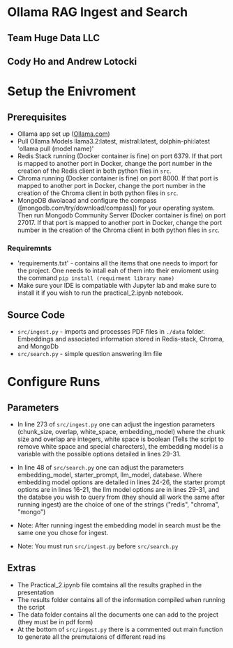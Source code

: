 # Ollama RAG Ingest and Search
## Team Huge Data LLC
## Cody Ho and Andrew Lotocki

# Setup the Enivroment

## Prerequisites

- Ollama app set up ([Ollama.com](Ollama.com))
- Pull Ollama Models llama3.2:latest, mistral:latest, dolphin-phi:latest 'ollama pull (model name)'
- Redis Stack running (Docker container is fine) on port 6379.  If that port is mapped to another port in 
Docker, change the port number in the creation of the Redis client in both python files in `src`.
- Chroma running (Docker container is fine) on port 8000. If that port is mapped to another port in 
Docker, change the port number in the creation of the Chroma client in both python files in `src`.
- MongoDB dwolaoad and configure the compass ([mongodb.com/try/download/compass]) for your operating system. Then run Mongodb Community Server (Docker container is fine) on port 27017. If that port is mapped to another port in 
Docker, change the port number in the creation of the Chroma client in both python files in `src`.

### Requiremnts
- 'requirements.txt' - contains all the items that one needs to import for the project. One needs to intall eah of them into their envioment using the command `pip install (requirment library name)`
- Make sure your IDE is compatiable with Jupyter lab and make sure to install it if you wish to run the practical_2.ipynb notebook. 

## Source Code
- `src/ingest.py` - imports and processes PDF files in `./data` folder. Embeddings and associated information 
stored in Redis-stack, Chroma, and MongoDb
- `src/search.py` - simple question answering llm file 

# Configure Runs

## Parameters
- In line 273 of `src/ingest.py` one can adjust the ingestion parameters (chunk_size, overlap, white_space, embedding_model)
where the chunk size and overlap are integers, white space is boolean (Tells the script to remove white space and special charecters), the embedding model is a variable with the possible options detailed in lines 29-31. 

- In line 48 of `src/search.py` one can adjust the parameters embedding_model, starter_prompt, llm_model, database. Where embedding model options are detailed in lines 24-26, the starter prompt options are in lines 16-21, the llm model options are in lines 29-31, and the databse you wish to query from (they should all work the same after running ingest) are the choice of one of the strings ("redis", "chroma", "mongo")

- Note: After running ingest the embedding model in search must be the same one you chose for ingest.
- Note: You must run `src/ingest.py` before `src/search.py`


## Extras

- The Practical_2.ipynb file comtains all the results graphed in the presentation
- The results folder contains all of the information compiled when running the script
- The data folder contains all the documents one can add to the project (they must be in pdf form)
- At the bottom of `src/ingest.py` there is a commented out main function to generate all the premutaions of different read ins
